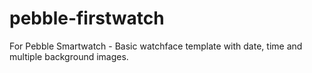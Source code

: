 pebble-firstwatch
=================

For Pebble Smartwatch - Basic watchface template with date, time and multiple background images.
